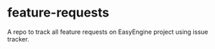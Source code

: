 # feature-requests
A repo to track all feature requests on EasyEngine project using issue tracker. 
